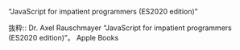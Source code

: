 “JavaScript for impatient programmers (ES2020 edition)”

抜粋:: Dr. Axel Rauschmayer  “JavaScript for impatient programmers (ES2020 edition)”。 Apple Books  
